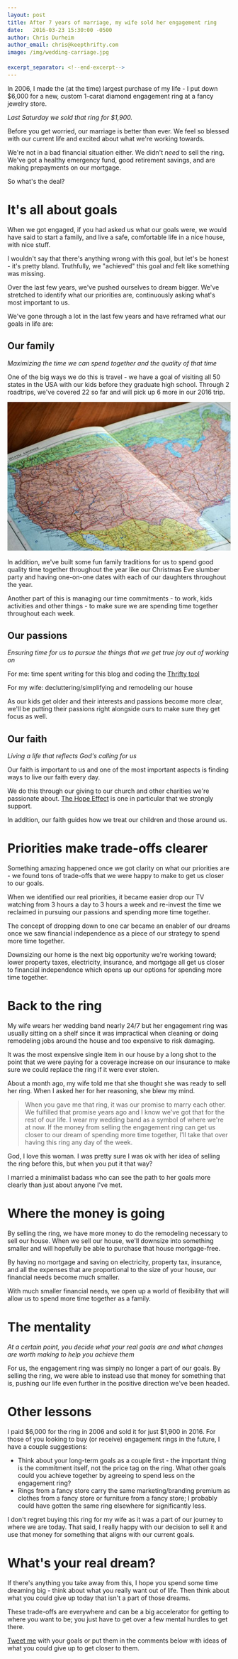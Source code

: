 ```yaml
---
layout: post
title: After 7 years of marriage, my wife sold her engagement ring
date:   2016-03-23 15:30:00 -0500
author: Chris Durheim
author_email: chris@keepthrifty.com
image: /img/wedding-carriage.jpg

excerpt_separator: <!--end-excerpt-->
---
```


In 2006, I made the (at the time) largest purchase of my life - I put down $6,000 for a new, custom 1-carat diamond engagement ring at a fancy jewelry store.

_Last Saturday we sold that ring for $1,900._

<!--end-excerpt-->

Before you get worried, our marriage is better than ever. We feel so blessed with our current life and excited about what we're working towards.

We're not in a bad financial situation either. We didn't _need_ to sell the ring. We've got a healthy emergency fund, good retirement savings, and are making prepayments on our mortgage.

So what's the deal?

# It's all about goals #

When we got engaged, if you had asked us what our goals were, we would have said to start a family, and live a safe, comfortable life in a nice house, with nice stuff.

I wouldn't say that there's anything wrong with this goal, but let's be honest - it's pretty bland. Truthfully, we "achieved" this goal and felt like something was missing.

Over the last few years, we've pushed ourselves to dream bigger. We've stretched to identify what our priorities are, continuously asking what's most important to us.

We've gone through a lot in the last few years and have reframed what our goals in life are:

## Our family ##

_Maximizing the time we can spend together and the quality of that time_

One of the big ways we do this is travel - we have a goal of visiting all 50 states in the USA with our kids before they graduate high school. Through 2 roadtrips, we've covered 22 so far and will pick up 6 more in our 2016 trip.

![Map of the United States of America][usa-map]

In addition, we've built some fun family traditions for us to spend good quality time together throughout the year like our Christmas Eve slumber party and having one-on-one dates with each of our daughters throughout the year.

Another part of this is managing our time commitments - to work, kids activities and other things - to make sure we are spending time together throughout each week.

## Our passions ##

_Ensuring time for us to pursue the things that we get true joy out of working on_

For me: time spent writing for this blog and coding the [Thrifty tool][thrifty-tool]

For my wife: decluttering/simplifying and remodeling our house

As our kids get older and their interests and passions become more clear, we'll be putting their passions right alongside ours to make sure they get focus as well.

## Our faith ##

_Living a life that reflects God's calling for us_

Our faith is important to us and one of the most important aspects is finding ways to live our faith every day.

We do this through our giving to our church and other charities we're passionate about. [The Hope Effect][the-hope-effect] is one in particular that we strongly support.

In addition, our faith guides how we treat our children and those around us.

# Priorities make trade-offs clearer #

Something amazing happened once we got clarity on what our priorities are - we found tons of trade-offs that we were happy to make to get us closer to our goals.

When we identified our real priorities, it became easier drop our TV watching from 3 hours a day to 3 hours a week and re-invest the time we reclaimed in pursuing our passions and spending more time together.

The concept of dropping down to one car became an enabler of our dreams once we saw financial independence as a piece of our strategy to spend more time together.

Downsizing our home is the next big opportunity we're working toward; lower property taxes, electricity, insurance, and mortgage all get us closer to financial independence which opens up our options for spending more time together.

# Back to the ring #

My wife wears her wedding band nearly 24/7 but her engagement ring was usually sitting on a shelf since it was impractical when cleaning or doing remodeling jobs around the house and too expensive to risk damaging.

It was the most expensive single item in our house by a long shot to the point that we were paying for a coverage increase on our insurance to make sure we could replace the ring if it were ever stolen.

About a month ago, my wife told me that she thought she was ready to sell her ring. When I asked her for her reasoning, she blew my mind.

> When you gave me that ring, it was our promise to marry each other. We fulfilled that promise years ago and I know we've got that for the rest of our life. I wear my wedding band as a symbol of where we're at now. If the money from selling the engagement ring can get us closer to our dream of spending more time together, I'll take that over having this ring any day of the week.

God, I love this woman. I was pretty sure I was ok with her idea of selling the ring before this, but when you put it that way?

I married a minimalist badass who can see the path to her goals more clearly than just about anyone I've met.

# Where the money is going #

By selling the ring, we have more money to do the remodeling necessary to sell our house. When we sell our house, we'll downsize into something smaller and will hopefully be able to purchase that house mortgage-free.

By having no mortgage and saving on electricity, property tax, insurance, and all the expenses that are proportional to the size of your house, our financial needs become much smaller.

With much smaller financial needs, we open up a world of flexibility that will allow us to spend more time together as a family.

# The mentality #

_At a certain point, you decide what your real goals are and what changes are worth making to help you achieve them_

For us, the engagement ring was simply no longer a part of our goals. By selling the ring, we were able to instead use that money for something that is, pushing our life even further in the positive direction we've been headed.

# Other lessons #

I paid $6,000 for the ring in 2006 and sold it for just $1,900 in 2016. For those of you looking to buy (or receive) engagement rings in the future, I have a couple suggestions:

* Think about your long-term goals as a couple first - the important thing is the commitment itself, not the price tag on the ring. What other goals could you achieve together by agreeing to spend less on the engagement ring?
* Rings from a fancy store carry the same marketing/branding premium as clothes from a fancy store or furniture from a fancy store; I probably could have gotten the same ring elsewhere for significantly less.

I don't regret buying this ring for my wife as it was a part of our journey to where we are today. That said, I really happy with our decision to sell it and use that money for something that aligns with our current goals.

# What's your real dream?

If there's anything you take away from this, I hope you spend some time dreaming big - think about what you really want out of life. Then think about what you could give up today that isn't a part of those dreams.

These trade-offs are everywhere and can be a big accelerator for getting to where you want to be; you just have to get over a few mental hurdles to get there.

[Tweet me][tweet-me] with your goals or put them in the comments below with ideas of what you could give up to get closer to them.

[the-hope-effect]: http://www.hopeeffect.com
[tweet-me]: http://www.twitter.com/chris_durheim
[thrifty-tool]: http://tools.keepthrifty.com

[usa-map]: /img/usa-map.jpg
